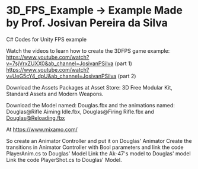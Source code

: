 # 3D_FPS_Example -> Example Made by Prof. Josivan Pereira da Silva
C# Codes for Unity FPS example

Watch the videos to learn how to create the 3DFPS game example:
<https://www.youtube.com/watch?v=7sjVrxZUXX0&ab_channel=JosivanPSilva>   (part 1)
<https://www.youtube.com/watch?v=UeG5cY4_dpU&ab_channel=JosivanPSilva>   (part 2)

Download the Assets Packages at Asset Store: 3D Free Modular Kit, Standard Assets and Modern Weapons.

Download the Model named:
  Douglas.fbx 
and the animations named:
  Douglas@Rifle Aiming Idle.fbx,
  Douglas@Firing Rifle.fbx and
  Douglas@Reloading.fbx
  
At https://www.mixamo.com/

So create an Animator Controller and put it on Douglas' Animator
Create the transitions in Animator Controller with Bool parameters and link the code PlayerAnim.cs to Douglas' Model
Link the Ak-47's model to Douglas' model
Link the code PlayerShot.cs to Douglas' Model.

